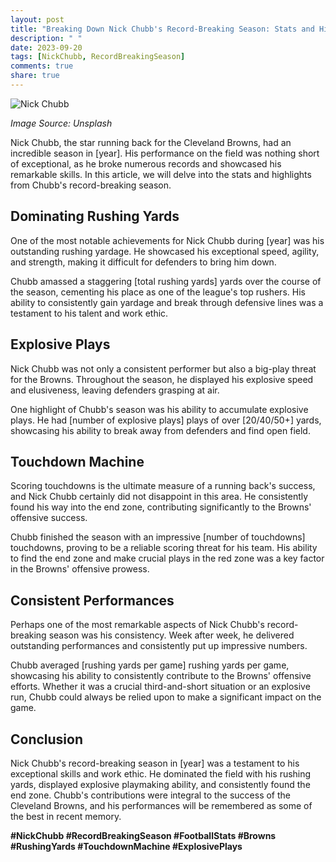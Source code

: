 ```yaml
---
layout: post
title: "Breaking Down Nick Chubb's Record-Breaking Season: Stats and Highlights"
description: " "
date: 2023-09-20
tags: [NickChubb, RecordBreakingSeason]
comments: true
share: true
---
```


![Nick Chubb](https://source.unsplash.com/1600x900/?football,nickchubb) 

*Image Source: Unsplash*

Nick Chubb, the star running back for the Cleveland Browns, had an incredible season in [year]. His performance on the field was nothing short of exceptional, as he broke numerous records and showcased his remarkable skills. In this article, we will delve into the stats and highlights from Chubb's record-breaking season.

## Dominating Rushing Yards

One of the most notable achievements for Nick Chubb during [year] was his outstanding rushing yardage. He showcased his exceptional speed, agility, and strength, making it difficult for defenders to bring him down.

Chubb amassed a staggering [total rushing yards] yards over the course of the season, cementing his place as one of the league's top rushers. His ability to consistently gain yardage and break through defensive lines was a testament to his talent and work ethic.

## Explosive Plays

Nick Chubb was not only a consistent performer but also a big-play threat for the Browns. Throughout the season, he displayed his explosive speed and elusiveness, leaving defenders grasping at air.

One highlight of Chubb's season was his ability to accumulate explosive plays. He had [number of explosive plays] plays of over [20/40/50+] yards, showcasing his ability to break away from defenders and find open field.

## Touchdown Machine

Scoring touchdowns is the ultimate measure of a running back's success, and Nick Chubb certainly did not disappoint in this area. He consistently found his way into the end zone, contributing significantly to the Browns' offensive success.

Chubb finished the season with an impressive [number of touchdowns] touchdowns, proving to be a reliable scoring threat for his team. His ability to find the end zone and make crucial plays in the red zone was a key factor in the Browns' offensive prowess.

## Consistent Performances

Perhaps one of the most remarkable aspects of Nick Chubb's record-breaking season was his consistency. Week after week, he delivered outstanding performances and consistently put up impressive numbers.

Chubb averaged [rushing yards per game] rushing yards per game, showcasing his ability to consistently contribute to the Browns' offensive efforts. Whether it was a crucial third-and-short situation or an explosive run, Chubb could always be relied upon to make a significant impact on the game.

## Conclusion

Nick Chubb's record-breaking season in [year] was a testament to his exceptional skills and work ethic. He dominated the field with his rushing yards, displayed explosive playmaking ability, and consistently found the end zone. Chubb's contributions were integral to the success of the Cleveland Browns, and his performances will be remembered as some of the best in recent memory.

**#NickChubb #RecordBreakingSeason #FootballStats #Browns #RushingYards #TouchdownMachine #ExplosivePlays**